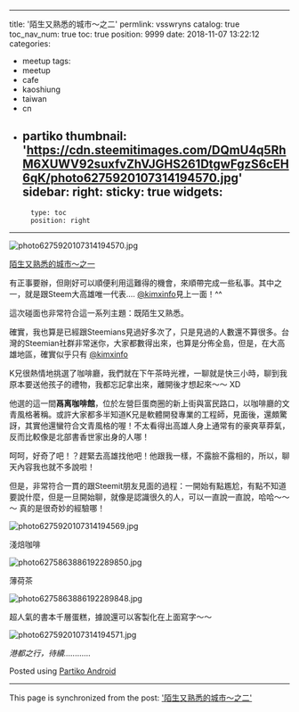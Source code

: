 
---
title: '陌生又熟悉的城市～之二'
permlink: vsswryns
catalog: true
toc_nav_num: true
toc: true
position: 9999
date: 2018-11-07 13:22:12
categories:
- meetup
tags:
- meetup
- cafe
- kaoshiung
- taiwan
- cn
- partiko
thumbnail: 'https://cdn.steemitimages.com/DQmU4q5RhM6XUWV92suxfvZhVJGHS261DtgwFgzS6cEH6qK/photo6275920107314194570.jpg'
sidebar:
    right:
        sticky: true
widgets:
    -
        type: toc
        position: right
---


![photo6275920107314194570.jpg](https://cdn.steemitimages.com/DQmU4q5RhM6XUWV92suxfvZhVJGHS261DtgwFgzS6cEH6qK/photo6275920107314194570.jpg)

[陌生又熟悉的城市～之一](https://steemit.com/city/@deanliu/4vmykx)

有正事要辦，但剛好可以順便利用這難得的機會，來順帶完成一些私事。其中之一，就是跟Steem大高雄唯一代表.... [@kimxinfo](https://steemit.com/@kimxinfo)見上一面！^^

這次碰面也非常符合這一系列主題：既陌生又熟悉。

確實，我也算是已經跟Steemians見過好多次了，只是見過的人數還不算很多。台灣的Steemian社群非常迷你，大家都數得出來，也算是分佈全島，但是，在大高雄地區，確實似乎只有 [@kimxinfo](https://steemit.com/@kimxinfo)

K兄很熱情地挑選了咖啡廳，我們就在下午茶時光裡，一聊就是快三小時，聊到我原本要送他孩子的禮物，我都忘記拿出來，離開後才想起來～～ XD

他選的這一間**鬲离咖啡館**，位於左營巨蛋商圈的新上街與富民路口，以咖啡廳的文青風格著稱。或許大家都多半知道K兄是軟體開發專業的工程師，見面後，還頗驚訝，其實他還蠻符合文青風格的喔！不太看得出高雄人身上通常有的豪爽草莽氣，反而比較像是北部書香世家出身的人哪！

呵呵，好奇了吧！？趕緊去高雄找他吧！他跟我一樣，不露臉不露相的，所以，聊天內容我也就不多說啦！

但是，非常符合一貫的跟Steemit朋友見面的過程：一開始有點尷尬，有點不知道要說什麼，但是一旦開始聊，就像是認識很久的人，可以一直說一直說，哈哈～～～ 真的是很奇妙的經驗哪！

![photo6275920107314194569.jpg](https://cdn.steemitimages.com/DQmf9RcsqqS4Xn8WAXfeoB8MKUr65b1E7u3u8S8CuXmvr2w/photo6275920107314194569.jpg)

淺焙咖啡

![photo6275863886192289850.jpg](https://cdn.steemitimages.com/DQmQQjRLtASCdJkaWhp7Uhyg7RZtWL8db4S4zHXvPxujSUq/photo6275863886192289850.jpg)

薄荷茶

![photo6275863886192289848.jpg](https://cdn.steemitimages.com/DQmaotsjjtcvo2nEJDMca8r516Qz8h6A4eYC8bHAAwcoAB5/photo6275863886192289848.jpg)

超人氣的書本千層蛋糕，據說還可以客製化在上面寫字～～

![photo6275920107314194571.jpg](https://cdn.steemitimages.com/DQmeusSRGjDYXmijkvQpDskWSFL5a9s1R7HbnTocdvLP9Js/photo6275920107314194571.jpg)

*港都之行，待續............*

Posted using [Partiko Android](https://steemit.com/@partiko-android)

- - -

This page is synchronized from the post: ['陌生又熟悉的城市～之二'](https://steemit.com/@deanliu/vsswryns)
